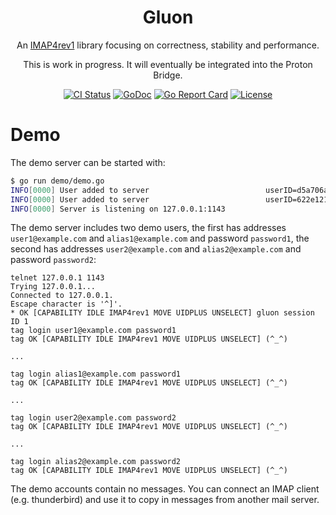 <p align="center">
<h1 align="center">Gluon</h1>
<p align="center">An <a href="https://datatracker.ietf.org/doc/html/rfc3501">IMAP4rev1</a> library focusing on correctness, stability and performance.</p>
<p align="center">This is work in progress. It will eventually be integrated into the Proton Bridge.</p>
<p align="center">
<a href="https://github.com/ProtonMail/gluon/actions/workflows/release.yml"><img src="https://github.com/ProtonMail/gluon/actions/workflows/release.yml/badge.svg?branch=master" alt="CI Status"></a>
<a href="https://pkg.go.dev/github.com/ProtonMail/gluon"><img src="https://pkg.go.dev/badge/github.com/ProtonMail/gluon" alt="GoDoc"></a>
<a href="https://goreportcard.com/report/ProtonMail/gluon"><img src="https://goreportcard.com/badge/ProtonMail/gluon" alt="Go Report Card"></a>
<a href="LICENSE"><img src="https://img.shields.io/github/license/ProtonMail/gluon.svg" alt="License"></a>
</p>

# Demo

The demo server can be started with:

```bash
$ go run demo/demo.go
INFO[0000] User added to server                          userID=d5a706ae-c7bf-4cfd-bad3-982eafcdfe39
INFO[0000] User added to server                          userID=622e121e-c9c7-43f9-b0ee-22bf868e8429
INFO[0000] Server is listening on 127.0.0.1:1143
```

The demo server includes two demo users,
the first has addresses `user1@example.com` and `alias1@example.com` and password `password1`,
the second has addresses `user2@example.com` and `alias2@example.com` and password `password2`:

```
telnet 127.0.0.1 1143
Trying 127.0.0.1...
Connected to 127.0.0.1.
Escape character is '^]'.
* OK [CAPABILITY IDLE IMAP4rev1 MOVE UIDPLUS UNSELECT] gluon session ID 1
tag login user1@example.com password1
tag OK [CAPABILITY IDLE IMAP4rev1 MOVE UIDPLUS UNSELECT] (^_^)

...

tag login alias1@example.com password1
tag OK [CAPABILITY IDLE IMAP4rev1 MOVE UIDPLUS UNSELECT] (^_^)

...

tag login user2@example.com password2
tag OK [CAPABILITY IDLE IMAP4rev1 MOVE UIDPLUS UNSELECT] (^_^)

...

tag login alias2@example.com password2
tag OK [CAPABILITY IDLE IMAP4rev1 MOVE UIDPLUS UNSELECT] (^_^)
```

The demo accounts contain no messages. You can connect an IMAP client (e.g. thunderbird) and use it to copy in
messages from another mail server.
